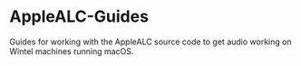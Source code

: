 # AppleALC-Guides
Guides for working with the AppleALC source code to get audio working on Wintel machines running macOS.
